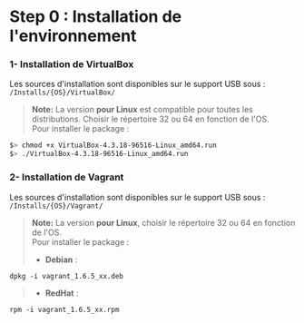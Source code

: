 Step 0 : Installation de l'environnement
=============================================================

### 1- Installation de VirtualBox

Les sources d'installation sont disponibles sur le support USB sous :  
`/Installs/{OS}/VirtualBox/`

> **Note:** La version **pour Linux** est compatible pour toutes les distributions. Choisir le répertoire 32 ou 64 en fonction de l'OS.  
Pour installer le package :  
```sh
$> chmod +x VirtualBox-4.3.18-96516-Linux_amd64.run
$> ./VirtualBox-4.3.18-96516-Linux_amd64.run
```  

### 2- Installation de Vagrant

Les sources d'installation sont disponibles sur le support USB sous :  
`/Installs/{OS}/Vagrant/`

> **Note:** La version **pour Linux**, choisir le répertoire 32 ou 64 en fonction de l'OS.  
Pour installer le package :  
> - **Debian** :
```
dpkg -i vagrant_1.6.5_xx.deb
```
> - **RedHat** :
```
rpm -i vagrant_1.6.5_xx.rpm
```
